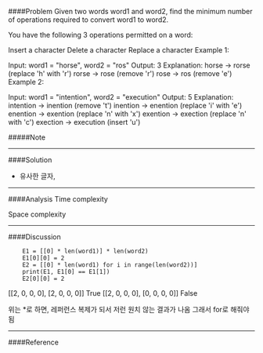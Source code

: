 ####Problem
Given two words word1 and word2, find the minimum number of operations required to convert word1 to word2.

You have the following 3 operations permitted on a word:

Insert a character
Delete a character
Replace a character
Example 1:

Input: word1 = "horse", word2 = "ros"
Output: 3
Explanation: 
horse -> rorse (replace 'h' with 'r')
rorse -> rose (remove 'r')
rose -> ros (remove 'e')
Example 2:

Input: word1 = "intention", word2 = "execution"
Output: 5
Explanation: 
intention -> inention (remove 't')
inention -> enention (replace 'i' with 'e')
enention -> exention (replace 'n' with 'x')
exention -> exection (replace 'n' with 'c')
exection -> execution (insert 'u')



#####Note

- - -
####Solution
- 유사한 글자, 


 

- - - 
####Analysis
Time complexity

Space complexity
- - -
####Discussion


        E1 = [[0] * len(word1)] * len(word2)
        E1[0][0] = 2
        E2 = [[0] * len(word1) for i in range(len(word2))]
        print(E1, E1[0] == E1[1])
        E2[0][0] = 2

[[2, 0, 0, 0], [2, 0, 0, 0]] True
[[2, 0, 0, 0], [0, 0, 0, 0]] False


위는 *로 하면, 레퍼런스 복제가 되서 저런 원치 않는 결과가 나옴 
그래서 for로 해줘야됨 
- - -
####Reference